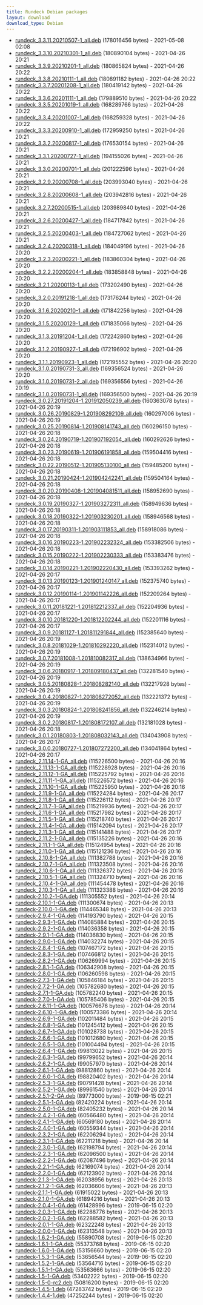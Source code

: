 ```yaml
---
title: Rundeck Debian packages
layout: download
download_type: Debian
---
```

* [rundeck_3.3.11.20210507-1_all.deb](https://download.rundeck.org/deb/rundeck_3.3.11.20210507-1_all.deb) (178016456 bytes) - 2021-05-08 02:08
* [rundeck_3.3.10.20210301-1_all.deb](https://download.rundeck.org/deb/rundeck_3.3.10.20210301-1_all.deb) (180890104 bytes) - 2021-04-26 20:21
* [rundeck_3.3.9.20210201-1_all.deb](https://download.rundeck.org/deb/rundeck_3.3.9.20210201-1_all.deb) (180865824 bytes) - 2021-04-26 20:22
* [rundeck_3.3.8.20210111-1_all.deb](https://download.rundeck.org/deb/rundeck_3.3.8.20210111-1_all.deb) (180891182 bytes) - 2021-04-26 20:22
* [rundeck_3.3.7.20201208-1_all.deb](https://download.rundeck.org/deb/rundeck_3.3.7.20201208-1_all.deb) (180419142 bytes) - 2021-04-26 20:22
* [rundeck_3.3.6.20201111-1_all.deb](https://download.rundeck.org/deb/rundeck_3.3.6.20201111-1_all.deb) (179889510 bytes) - 2021-04-26 20:22
* [rundeck_3.3.5.20201019-1_all.deb](https://download.rundeck.org/deb/rundeck_3.3.5.20201019-1_all.deb) (168289766 bytes) - 2021-04-26 20:22
* [rundeck_3.3.4.20201007-1_all.deb](https://download.rundeck.org/deb/rundeck_3.3.4.20201007-1_all.deb) (168259328 bytes) - 2021-04-26 20:22
* [rundeck_3.3.3.20200910-1_all.deb](https://download.rundeck.org/deb/rundeck_3.3.3.20200910-1_all.deb) (172959250 bytes) - 2021-04-26 20:21
* [rundeck_3.3.2.20200817-1_all.deb](https://download.rundeck.org/deb/rundeck_3.3.2.20200817-1_all.deb) (176530154 bytes) - 2021-04-26 20:21
* [rundeck_3.3.1.20200727-1_all.deb](https://download.rundeck.org/deb/rundeck_3.3.1.20200727-1_all.deb) (194155026 bytes) - 2021-04-26 20:21
* [rundeck_3.3.0.20200701-1_all.deb](https://download.rundeck.org/deb/rundeck_3.3.0.20200701-1_all.deb) (201222596 bytes) - 2021-04-26 20:21
* [rundeck_3.2.9.20200708-1_all.deb](https://download.rundeck.org/deb/rundeck_3.2.9.20200708-1_all.deb) (203993040 bytes) - 2021-04-26 20:21
* [rundeck_3.2.8.20200608-1_all.deb](https://download.rundeck.org/deb/rundeck_3.2.8.20200608-1_all.deb) (203942816 bytes) - 2021-04-26 20:21
* [rundeck_3.2.7.20200515-1_all.deb](https://download.rundeck.org/deb/rundeck_3.2.7.20200515-1_all.deb) (203989840 bytes) - 2021-04-26 20:21
* [rundeck_3.2.6.20200427-1_all.deb](https://download.rundeck.org/deb/rundeck_3.2.6.20200427-1_all.deb) (184717842 bytes) - 2021-04-26 20:21
* [rundeck_3.2.5.20200403-1_all.deb](https://download.rundeck.org/deb/rundeck_3.2.5.20200403-1_all.deb) (184727062 bytes) - 2021-04-26 20:21
* [rundeck_3.2.4.20200318-1_all.deb](https://download.rundeck.org/deb/rundeck_3.2.4.20200318-1_all.deb) (184049196 bytes) - 2021-04-26 20:20
* [rundeck_3.2.3.20200221-1_all.deb](https://download.rundeck.org/deb/rundeck_3.2.3.20200221-1_all.deb) (183860304 bytes) - 2021-04-26 20:20
* [rundeck_3.2.2.20200204-1_all.deb](https://download.rundeck.org/deb/rundeck_3.2.2.20200204-1_all.deb) (183858848 bytes) - 2021-04-26 20:20
* [rundeck_3.2.1.20200113-1_all.deb](https://download.rundeck.org/deb/rundeck_3.2.1.20200113-1_all.deb) (173202490 bytes) - 2021-04-26 20:20
* [rundeck_3.2.0.20191218-1_all.deb](https://download.rundeck.org/deb/rundeck_3.2.0.20191218-1_all.deb) (173176244 bytes) - 2021-04-26 20:20
* [rundeck_3.1.6.20200210-1_all.deb](https://download.rundeck.org/deb/rundeck_3.1.6.20200210-1_all.deb) (171842256 bytes) - 2021-04-26 20:20
* [rundeck_3.1.5.20200129-1_all.deb](https://download.rundeck.org/deb/rundeck_3.1.5.20200129-1_all.deb) (171835066 bytes) - 2021-04-26 20:20
* [rundeck_3.1.3.20191204-1_all.deb](https://download.rundeck.org/deb/rundeck_3.1.3.20191204-1_all.deb) (172242860 bytes) - 2021-04-26 20:20
* [rundeck_3.1.2.20190927-1_all.deb](https://download.rundeck.org/deb/rundeck_3.1.2.20190927-1_all.deb) (172196902 bytes) - 2021-04-26 20:20
* [rundeck_3.1.1.20190923-1_all.deb](https://download.rundeck.org/deb/rundeck_3.1.1.20190923-1_all.deb) (172195552 bytes) - 2021-04-26 20:20
* [rundeck_3.1.0.20190731-3_all.deb](https://download.rundeck.org/deb/rundeck_3.1.0.20190731-3_all.deb) (169356524 bytes) - 2021-04-26 20:20
* [rundeck_3.1.0.20190731-2_all.deb](https://download.rundeck.org/deb/rundeck_3.1.0.20190731-2_all.deb) (169356556 bytes) - 2021-04-26 20:19
* [rundeck_3.1.0.20190731-1_all.deb](https://download.rundeck.org/deb/rundeck_3.1.0.20190731-1_all.deb) (169356500 bytes) - 2021-04-26 20:19
* [rundeck_3.0.27.20191204-1.201912050239_all.deb](https://download.rundeck.org/deb/rundeck_3.0.27.20191204-1.201912050239_all.deb) (160363078 bytes) - 2021-04-26 20:19
* [rundeck_3.0.26.20190829-1.201908292109_all.deb](https://download.rundeck.org/deb/rundeck_3.0.26.20190829-1.201908292109_all.deb) (160297006 bytes) - 2021-04-26 20:19
* [rundeck_3.0.25.20190814-1.201908141743_all.deb](https://download.rundeck.org/deb/rundeck_3.0.25.20190814-1.201908141743_all.deb) (160296150 bytes) - 2021-04-26 20:18
* [rundeck_3.0.24.20190719-1.201907192054_all.deb](https://download.rundeck.org/deb/rundeck_3.0.24.20190719-1.201907192054_all.deb) (160292626 bytes) - 2021-04-26 20:18
* [rundeck_3.0.23.20190619-1.201906191858_all.deb](https://download.rundeck.org/deb/rundeck_3.0.23.20190619-1.201906191858_all.deb) (159504416 bytes) - 2021-04-26 20:18
* [rundeck_3.0.22.20190512-1.201905130100_all.deb](https://download.rundeck.org/deb/rundeck_3.0.22.20190512-1.201905130100_all.deb) (159485200 bytes) - 2021-04-26 20:18
* [rundeck_3.0.21.20190424-1.201904242241_all.deb](https://download.rundeck.org/deb/rundeck_3.0.21.20190424-1.201904242241_all.deb) (159504164 bytes) - 2021-04-26 20:18
* [rundeck_3.0.20.20190408-1.201904081511_all.deb](https://download.rundeck.org/deb/rundeck_3.0.20.20190408-1.201904081511_all.deb) (158952690 bytes) - 2021-04-26 20:18
* [rundeck_3.0.19.20190327-1.201903272311_all.deb](https://download.rundeck.org/deb/rundeck_3.0.19.20190327-1.201903272311_all.deb) (158949636 bytes) - 2021-04-26 20:18
* [rundeck_3.0.18.20190322-1.201903230201_all.deb](https://download.rundeck.org/deb/rundeck_3.0.18.20190322-1.201903230201_all.deb) (158946568 bytes) - 2021-04-26 20:18
* [rundeck_3.0.17.20190311-1.201903111853_all.deb](https://download.rundeck.org/deb/rundeck_3.0.17.20190311-1.201903111853_all.deb) (158918086 bytes) - 2021-04-26 20:18
* [rundeck_3.0.16.20190223-1.201902232324_all.deb](https://download.rundeck.org/deb/rundeck_3.0.16.20190223-1.201902232324_all.deb) (153382506 bytes) - 2021-04-26 20:18
* [rundeck_3.0.15.20190222-1.201902230333_all.deb](https://download.rundeck.org/deb/rundeck_3.0.15.20190222-1.201902230333_all.deb) (153383476 bytes) - 2021-04-26 20:18
* [rundeck_3.0.14.20190221-1.201902220430_all.deb](https://download.rundeck.org/deb/rundeck_3.0.14.20190221-1.201902220430_all.deb) (153393262 bytes) - 2021-04-26 20:17
* [rundeck_3.0.13.20190123-1.201901240147_all.deb](https://download.rundeck.org/deb/rundeck_3.0.13.20190123-1.201901240147_all.deb) (152375740 bytes) - 2021-04-26 20:17
* [rundeck_3.0.12.20190114-1.201901142226_all.deb](https://download.rundeck.org/deb/rundeck_3.0.12.20190114-1.201901142226_all.deb) (152209264 bytes) - 2021-04-26 20:17
* [rundeck_3.0.11.20181221-1.201812212337_all.deb](https://download.rundeck.org/deb/rundeck_3.0.11.20181221-1.201812212337_all.deb) (152204936 bytes) - 2021-04-26 20:17
* [rundeck_3.0.10.20181220-1.201812202244_all.deb](https://download.rundeck.org/deb/rundeck_3.0.10.20181220-1.201812202244_all.deb) (152201116 bytes) - 2021-04-26 20:17
* [rundeck_3.0.9.20181127-1.201811291844_all.deb](https://download.rundeck.org/deb/rundeck_3.0.9.20181127-1.201811291844_all.deb) (152385640 bytes) - 2021-04-26 20:19
* [rundeck_3.0.8.20181029-1.201810292220_all.deb](https://download.rundeck.org/deb/rundeck_3.0.8.20181029-1.201810292220_all.deb) (152314012 bytes) - 2021-04-26 20:19
* [rundeck_3.0.7.20181008-1.201810082317_all.deb](https://download.rundeck.org/deb/rundeck_3.0.7.20181008-1.201810082317_all.deb) (138634966 bytes) - 2021-04-26 20:19
* [rundeck_3.0.6.20180917-1.201809180437_all.deb](https://download.rundeck.org/deb/rundeck_3.0.6.20180917-1.201809180437_all.deb) (132281540 bytes) - 2021-04-26 20:19
* [rundeck_3.0.5.20180828-1.201808282140_all.deb](https://download.rundeck.org/deb/rundeck_3.0.5.20180828-1.201808282140_all.deb) (132217928 bytes) - 2021-04-26 20:19
* [rundeck_3.0.4.20180827-1.201808272052_all.deb](https://download.rundeck.org/deb/rundeck_3.0.4.20180827-1.201808272052_all.deb) (132221372 bytes) - 2021-04-26 20:19
* [rundeck_3.0.3.20180824-1.201808241856_all.deb](https://download.rundeck.org/deb/rundeck_3.0.3.20180824-1.201808241856_all.deb) (132246214 bytes) - 2021-04-26 20:19
* [rundeck_3.0.2.20180817-1.201808172107_all.deb](https://download.rundeck.org/deb/rundeck_3.0.2.20180817-1.201808172107_all.deb) (132181028 bytes) - 2021-04-26 20:18
* [rundeck_3.0.1.20180803-1.201808032143_all.deb](https://download.rundeck.org/deb/rundeck_3.0.1.20180803-1.201808032143_all.deb) (134043908 bytes) - 2021-04-26 20:17
* [rundeck_3.0.0.20180727-1.201807272200_all.deb](https://download.rundeck.org/deb/rundeck_3.0.0.20180727-1.201807272200_all.deb) (134041864 bytes) - 2021-04-26 20:17
* [rundeck_2.11.14-1-GA_all.deb](https://download.rundeck.org/deb/rundeck_2.11.14-1-GA_all.deb) (115226500 bytes) - 2021-04-26 20:16
* [rundeck_2.11.13-1-GA_all.deb](https://download.rundeck.org/deb/rundeck_2.11.13-1-GA_all.deb) (115228928 bytes) - 2021-04-26 20:16
* [rundeck_2.11.12-1-GA_all.deb](https://download.rundeck.org/deb/rundeck_2.11.12-1-GA_all.deb) (115225792 bytes) - 2021-04-26 20:16
* [rundeck_2.11.11-1-GA_all.deb](https://download.rundeck.org/deb/rundeck_2.11.11-1-GA_all.deb) (115226572 bytes) - 2021-04-26 20:16
* [rundeck_2.11.10-1-GA_all.deb](https://download.rundeck.org/deb/rundeck_2.11.10-1-GA_all.deb) (115225950 bytes) - 2021-04-26 20:16
* [rundeck_2.11.9-1-GA_all.deb](https://download.rundeck.org/deb/rundeck_2.11.9-1-GA_all.deb) (115224284 bytes) - 2021-04-26 20:17
* [rundeck_2.11.8-1-GA_all.deb](https://download.rundeck.org/deb/rundeck_2.11.8-1-GA_all.deb) (115226112 bytes) - 2021-04-26 20:17
* [rundeck_2.11.7-1-GA_all.deb](https://download.rundeck.org/deb/rundeck_2.11.7-1-GA_all.deb) (115219936 bytes) - 2021-04-26 20:17
* [rundeck_2.11.6-1-GA_all.deb](https://download.rundeck.org/deb/rundeck_2.11.6-1-GA_all.deb) (115217982 bytes) - 2021-04-26 20:17
* [rundeck_2.11.5-1-GA_all.deb](https://download.rundeck.org/deb/rundeck_2.11.5-1-GA_all.deb) (115218740 bytes) - 2021-04-26 20:17
* [rundeck_2.11.4-1-GA_all.deb](https://download.rundeck.org/deb/rundeck_2.11.4-1-GA_all.deb) (115142094 bytes) - 2021-04-26 20:17
* [rundeck_2.11.3-1-GA_all.deb](https://download.rundeck.org/deb/rundeck_2.11.3-1-GA_all.deb) (115141488 bytes) - 2021-04-26 20:17
* [rundeck_2.11.2-1-GA_all.deb](https://download.rundeck.org/deb/rundeck_2.11.2-1-GA_all.deb) (115135226 bytes) - 2021-04-26 20:16
* [rundeck_2.11.1-1-GA_all.deb](https://download.rundeck.org/deb/rundeck_2.11.1-1-GA_all.deb) (115124954 bytes) - 2021-04-26 20:16
* [rundeck_2.11.0-1-GA_all.deb](https://download.rundeck.org/deb/rundeck_2.11.0-1-GA_all.deb) (115121236 bytes) - 2021-04-26 20:16
* [rundeck_2.10.8-1-GA_all.deb](https://download.rundeck.org/deb/rundeck_2.10.8-1-GA_all.deb) (111382788 bytes) - 2021-04-26 20:16
* [rundeck_2.10.7-1-GA_all.deb](https://download.rundeck.org/deb/rundeck_2.10.7-1-GA_all.deb) (111323508 bytes) - 2021-04-26 20:16
* [rundeck_2.10.6-1-GA_all.deb](https://download.rundeck.org/deb/rundeck_2.10.6-1-GA_all.deb) (111326372 bytes) - 2021-04-26 20:16
* [rundeck_2.10.5-1-GA_all.deb](https://download.rundeck.org/deb/rundeck_2.10.5-1-GA_all.deb) (111324710 bytes) - 2021-04-26 20:16
* [rundeck_2.10.4-1-GA_all.deb](https://download.rundeck.org/deb/rundeck_2.10.4-1-GA_all.deb) (111454478 bytes) - 2021-04-26 20:16
* [rundeck_2.10.3-1-GA_all.deb](https://download.rundeck.org/deb/rundeck_2.10.3-1-GA_all.deb) (111323388 bytes) - 2021-04-26 20:16
* [rundeck-2.10.2-1-GA.deb](https://download.rundeck.org/deb/rundeck-2.10.2-1-GA.deb) (111305552 bytes) - 2021-04-26 20:14
* [rundeck-2.10.1-1-GA.deb](https://download.rundeck.org/deb/rundeck-2.10.1-1-GA.deb) (111300674 bytes) - 2021-04-26 20:13
* [rundeck-2.10.0-1-GA.deb](https://download.rundeck.org/deb/rundeck-2.10.0-1-GA.deb) (114465348 bytes) - 2021-04-26 20:13
* [rundeck-2.9.4-1-GA.deb](https://download.rundeck.org/deb/rundeck-2.9.4-1-GA.deb) (114193790 bytes) - 2021-04-26 20:15
* [rundeck-2.9.3-1-GA.deb](https://download.rundeck.org/deb/rundeck-2.9.3-1-GA.deb) (114085884 bytes) - 2021-04-26 20:15
* [rundeck-2.9.2-1-GA.deb](https://download.rundeck.org/deb/rundeck-2.9.2-1-GA.deb) (114036358 bytes) - 2021-04-26 20:15
* [rundeck-2.9.1-1-GA.deb](https://download.rundeck.org/deb/rundeck-2.9.1-1-GA.deb) (114036830 bytes) - 2021-04-26 20:15
* [rundeck-2.9.0-1-GA.deb](https://download.rundeck.org/deb/rundeck-2.9.0-1-GA.deb) (114032274 bytes) - 2021-04-26 20:15
* [rundeck-2.8.4-1-GA.deb](https://download.rundeck.org/deb/rundeck-2.8.4-1-GA.deb) (107467172 bytes) - 2021-04-26 20:15
* [rundeck-2.8.3-1-GA.deb](https://download.rundeck.org/deb/rundeck-2.8.3-1-GA.deb) (107466812 bytes) - 2021-04-26 20:15
* [rundeck-2.8.2-1-GA.deb](https://download.rundeck.org/deb/rundeck-2.8.2-1-GA.deb) (106269994 bytes) - 2021-04-26 20:15
* [rundeck-2.8.1-1-GA.deb](https://download.rundeck.org/deb/rundeck-2.8.1-1-GA.deb) (106342908 bytes) - 2021-04-26 20:15
* [rundeck-2.8.0-1-GA.deb](https://download.rundeck.org/deb/rundeck-2.8.0-1-GA.deb) (106260598 bytes) - 2021-04-26 20:15
* [rundeck-2.7.3-1-GA.deb](https://download.rundeck.org/deb/rundeck-2.7.3-1-GA.deb) (105846184 bytes) - 2021-04-26 20:15
* [rundeck-2.7.2-1-GA.deb](https://download.rundeck.org/deb/rundeck-2.7.2-1-GA.deb) (105782680 bytes) - 2021-04-26 20:15
* [rundeck-2.7.1-1-GA.deb](https://download.rundeck.org/deb/rundeck-2.7.1-1-GA.deb) (105782240 bytes) - 2021-04-26 20:15
* [rundeck-2.7.0-1-GA.deb](https://download.rundeck.org/deb/rundeck-2.7.0-1-GA.deb) (105785406 bytes) - 2021-04-26 20:15
* [rundeck-2.6.11-1-GA.deb](https://download.rundeck.org/deb/rundeck-2.6.11-1-GA.deb) (100576676 bytes) - 2021-04-26 20:14
* [rundeck-2.6.10-1-GA.deb](https://download.rundeck.org/deb/rundeck-2.6.10-1-GA.deb) (100573386 bytes) - 2021-04-26 20:14
* [rundeck-2.6.9-1-GA.deb](https://download.rundeck.org/deb/rundeck-2.6.9-1-GA.deb) (102011484 bytes) - 2021-04-26 20:15
* [rundeck-2.6.8-1-GA.deb](https://download.rundeck.org/deb/rundeck-2.6.8-1-GA.deb) (101245412 bytes) - 2021-04-26 20:15
* [rundeck-2.6.7-1-GA.deb](https://download.rundeck.org/deb/rundeck-2.6.7-1-GA.deb) (101028738 bytes) - 2021-04-26 20:15
* [rundeck-2.6.6-1-GA.deb](https://download.rundeck.org/deb/rundeck-2.6.6-1-GA.deb) (101012680 bytes) - 2021-04-26 20:15
* [rundeck-2.6.5-1-GA.deb](https://download.rundeck.org/deb/rundeck-2.6.5-1-GA.deb) (101004494 bytes) - 2021-04-26 20:15
* [rundeck-2.6.4-1-GA.deb](https://download.rundeck.org/deb/rundeck-2.6.4-1-GA.deb) (99813022 bytes) - 2021-04-26 20:15
* [rundeck-2.6.3-1-GA.deb](https://download.rundeck.org/deb/rundeck-2.6.3-1-GA.deb) (99799652 bytes) - 2021-04-26 20:14
* [rundeck-2.6.2-1-GA.deb](https://download.rundeck.org/deb/rundeck-2.6.2-1-GA.deb) (99057970 bytes) - 2021-04-26 20:14
* [rundeck-2.6.1-1-GA.deb](https://download.rundeck.org/deb/rundeck-2.6.1-1-GA.deb) (98812860 bytes) - 2021-04-26 20:14
* [rundeck-2.6.0-1-GA.deb](https://download.rundeck.org/deb/rundeck-2.6.0-1-GA.deb) (98820402 bytes) - 2021-04-26 20:14
* [rundeck-2.5.3-1-GA.deb](https://download.rundeck.org/deb/rundeck-2.5.3-1-GA.deb) (90791428 bytes) - 2021-04-26 20:14
* [rundeck-2.5.2-1-GA.deb](https://download.rundeck.org/deb/rundeck-2.5.2-1-GA.deb) (89961540 bytes) - 2021-04-26 20:14
* [rundeck-2.5.1-2-GA.deb](https://download.rundeck.org/deb/rundeck-2.5.1-2-GA.deb) (89773000 bytes) - 2019-06-15 02:21
* [rundeck-2.5.1-1-GA.deb](https://download.rundeck.org/deb/rundeck-2.5.1-1-GA.deb) (82420224 bytes) - 2021-04-26 20:14
* [rundeck-2.5.0-1-GA.deb](https://download.rundeck.org/deb/rundeck-2.5.0-1-GA.deb) (82405232 bytes) - 2021-04-26 20:14
* [rundeck-2.4.2-1-GA.deb](https://download.rundeck.org/deb/rundeck-2.4.2-1-GA.deb) (60566480 bytes) - 2021-04-26 20:14
* [rundeck-2.4.1-1-GA.deb](https://download.rundeck.org/deb/rundeck-2.4.1-1-GA.deb) (60569180 bytes) - 2021-04-26 20:14
* [rundeck-2.4.0-1-GA.deb](https://download.rundeck.org/deb/rundeck-2.4.0-1-GA.deb) (60559344 bytes) - 2021-04-26 20:14
* [rundeck-2.3.2-1-GA.deb](https://download.rundeck.org/deb/rundeck-2.3.2-1-GA.deb) (62206294 bytes) - 2021-04-26 20:14
* [rundeck-2.3.1-1-GA.deb](https://download.rundeck.org/deb/rundeck-2.3.1-1-GA.deb) (62211218 bytes) - 2021-04-26 20:14
* [rundeck-2.3.0-1-GA.deb](https://download.rundeck.org/deb/rundeck-2.3.0-1-GA.deb) (62198794 bytes) - 2021-04-26 20:14
* [rundeck-2.2.3-1-GA.deb](https://download.rundeck.org/deb/rundeck-2.2.3-1-GA.deb) (62096500 bytes) - 2021-04-26 20:14
* [rundeck-2.2.2-1-GA.deb](https://download.rundeck.org/deb/rundeck-2.2.2-1-GA.deb) (62087496 bytes) - 2021-04-26 20:14
* [rundeck-2.2.1-1-GA.deb](https://download.rundeck.org/deb/rundeck-2.2.1-1-GA.deb) (62169074 bytes) - 2021-04-26 20:14
* [rundeck-2.2.0-1-GA.deb](https://download.rundeck.org/deb/rundeck-2.2.0-1-GA.deb) (62123902 bytes) - 2021-04-26 20:14
* [rundeck-2.1.3-1-GA.deb](https://download.rundeck.org/deb/rundeck-2.1.3-1-GA.deb) (62038956 bytes) - 2021-04-26 20:13
* [rundeck-2.1.2-1-GA.deb](https://download.rundeck.org/deb/rundeck-2.1.2-1-GA.deb) (62036606 bytes) - 2021-04-26 20:13
* [rundeck-2.1.1-1-GA.deb](https://download.rundeck.org/deb/rundeck-2.1.1-1-GA.deb) (61915022 bytes) - 2021-04-26 20:13
* [rundeck-2.1.0-1-GA.deb](https://download.rundeck.org/deb/rundeck-2.1.0-1-GA.deb) (61894216 bytes) - 2021-04-26 20:13
* [rundeck-2.0.4-1-GA.deb](https://download.rundeck.org/deb/rundeck-2.0.4-1-GA.deb) (61428996 bytes) - 2019-06-15 02:20
* [rundeck-2.0.3-1-GA.deb](https://download.rundeck.org/deb/rundeck-2.0.3-1-GA.deb) (62288776 bytes) - 2021-04-26 20:13
* [rundeck-2.0.2-1-GA.deb](https://download.rundeck.org/deb/rundeck-2.0.2-1-GA.deb) (62288582 bytes) - 2021-04-26 20:13
* [rundeck-2.0.1-1-GA.deb](https://download.rundeck.org/deb/rundeck-2.0.1-1-GA.deb) (62322248 bytes) - 2021-04-26 20:13
* [rundeck-2.0.0-1-GA.deb](https://download.rundeck.org/deb/rundeck-2.0.0-1-GA.deb) (62313548 bytes) - 2021-04-26 20:13
* [rundeck-1.6.2-1-GA.deb](https://download.rundeck.org/deb/rundeck-1.6.2-1-GA.deb) (55890708 bytes) - 2019-06-15 02:20
* [rundeck-1.6.1-1-GA.deb](https://download.rundeck.org/deb/rundeck-1.6.1-1-GA.deb) (55373768 bytes) - 2019-06-15 02:20
* [rundeck-1.6.0-1-GA.deb](https://download.rundeck.org/deb/rundeck-1.6.0-1-GA.deb) (53156660 bytes) - 2019-06-15 02:20
* [rundeck-1.5.3-1-GA.deb](https://download.rundeck.org/deb/rundeck-1.5.3-1-GA.deb) (53656544 bytes) - 2019-06-15 02:20
* [rundeck-1.5.2-1-GA.deb](https://download.rundeck.org/deb/rundeck-1.5.2-1-GA.deb) (53564716 bytes) - 2019-06-15 02:20
* [rundeck-1.5.1-1-GA.deb](https://download.rundeck.org/deb/rundeck-1.5.1-1-GA.deb) (53563666 bytes) - 2019-06-15 02:20
* [rundeck-1.5-1-GA.deb](https://download.rundeck.org/deb/rundeck-1.5-1-GA.deb) (53402222 bytes) - 2019-06-15 02:20
* [rundeck-1.5-0-rc2.deb](https://download.rundeck.org/deb/rundeck-1.5-0-rc2.deb) (50816200 bytes) - 2019-06-15 02:20
* [rundeck-1.4.5-1.deb](https://download.rundeck.org/deb/rundeck-1.4.5-1.deb) (47283742 bytes) - 2019-06-15 02:20
* [rundeck-1.4.4-1.deb](https://download.rundeck.org/deb/rundeck-1.4.4-1.deb) (47252244 bytes) - 2019-06-15 02:20
